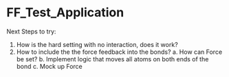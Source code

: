 # FF_Test_Application
Next Steps to try:
  1. How is the hard setting with no interaction, does it work?
  2. How to include the the force feedback into the bonds?
     a. How can Force be set?
     b. Implement logic that moves all atoms on both ends of the bond
     c. Mock up Force 

